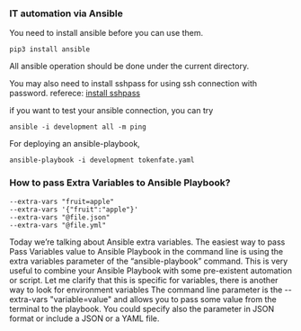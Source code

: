 ### IT automation via Ansible

You need to install ansible before you can use
them.

```shell
pip3 install ansible
```

All ansible operation should be done under the
current directory.

You may also need to install sshpass for using ssh connection
with password. 
referece: [ install sshpass ](https://stackoverflow.com/questions/42835626/ansible-to-use-the-ssh-connection-type-with-passwords-you-must-install-the-s)

if you want to test your ansible connection,
you can try
```shell
ansible -i development all -m ping
```

For deploying an ansible-playbook,
```shell
ansible-playbook -i development tokenfate.yaml

```
### How to pass Extra Variables to Ansible Playbook?
```shell
--extra-vars "fruit=apple"
--extra-vars '{"fruit":"apple"}'
--extra-vars "@file.json"
--extra-vars "@file.yml"
```


Today we’re talking about Ansible extra variables. 
The easiest way to pass Pass Variables value to Ansible Playbook 
in the command line is using the extra variables parameter of the “ansible-playbook” command. 
This is very useful to combine your Ansible Playbook with some pre-existent automation or script. Let me clarify that this is specific for variables, 
there is another way to look for environment variables The command line parameter is the --extra-vars 
"variable=value" and allows you to pass some value from the terminal to the playbook. You could specify also the 
parameter in JSON format or include a JSON or a YAML file.
